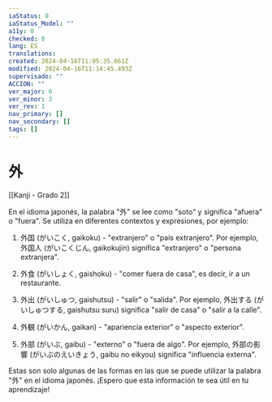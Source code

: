 ```yaml
---
iaStatus: 0
iaStatus_Model: ""
a11y: 0
checked: 0
lang: ES
translations: 
created: 2024-04-16T11:05:35.661Z
modified: 2024-04-16T11:14:45.493Z
supervisado: ""
ACCION: ""
ver_major: 0
ver_minor: 3
ver_rev: 1
nav_primary: []
nav_secondary: []
tags: []
---
```

# 外

[[Kanji - Grado 2]]

En el idioma japonés, la palabra "外" se lee como "soto" y significa "afuera" o "fuera". Se utiliza en diferentes contextos y expresiones, por ejemplo:

1. 外国 (がいこく, gaikoku) - "extranjero" o "país extranjero". Por ejemplo, 外国人 (がいこくじん, gaikokujin) significa "extranjero" o "persona extranjera".

2. 外食 (がいしょく, gaishoku) - "comer fuera de casa", es decir, ir a un restaurante.

3. 外出 (がいしゅつ, gaishutsu) - "salir" o "salida". Por ejemplo, 外出する (がいしゅつする, gaishutsu suru) significa "salir de casa" o "salir a la calle".

4. 外観 (がいかん, gaikan) - "apariencia exterior" o "aspecto exterior".

5. 外部 (がいぶ, gaibu) - "externo" o "fuera de algo". Por ejemplo, 外部の影響 (がいぶのえいきょう, gaibu no eikyou) significa "influencia externa".

Estas son solo algunas de las formas en las que se puede utilizar la palabra "外" en el idioma japonés. ¡Espero que esta información te sea útil en tu aprendizaje!
